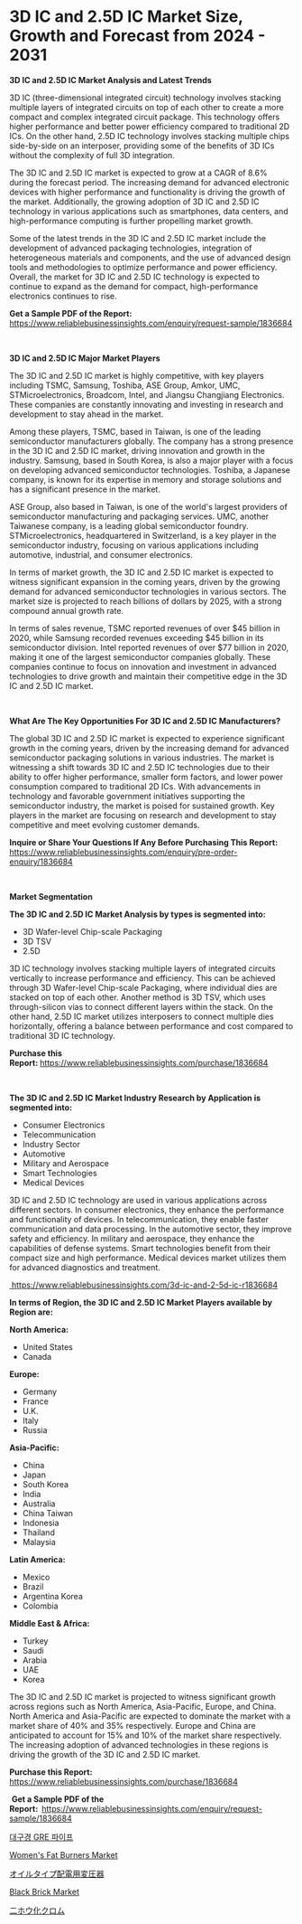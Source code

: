 <p><h1>3D IC and 2.5D IC Market Size, Growth and Forecast from 2024 - 2031</h1></p><p><strong>3D IC and 2.5D IC Market Analysis and Latest Trends</strong></p>
<p><p>3D IC (three-dimensional integrated circuit) technology involves stacking multiple layers of integrated circuits on top of each other to create a more compact and complex integrated circuit package. This technology offers higher performance and better power efficiency compared to traditional 2D ICs. On the other hand, 2.5D IC technology involves stacking multiple chips side-by-side on an interposer, providing some of the benefits of 3D ICs without the complexity of full 3D integration.</p><p>The 3D IC and 2.5D IC market is expected to grow at a CAGR of 8.6% during the forecast period. The increasing demand for advanced electronic devices with higher performance and functionality is driving the growth of the market. Additionally, the growing adoption of 3D IC and 2.5D IC technology in various applications such as smartphones, data centers, and high-performance computing is further propelling market growth.</p><p>Some of the latest trends in the 3D IC and 2.5D IC market include the development of advanced packaging technologies, integration of heterogeneous materials and components, and the use of advanced design tools and methodologies to optimize performance and power efficiency. Overall, the market for 3D IC and 2.5D IC technology is expected to continue to expand as the demand for compact, high-performance electronics continues to rise.</p></p>
<p><strong>Get a Sample PDF of the Report:&nbsp;</strong> <a href="https://www.reliablebusinessinsights.com/enquiry/request-sample/1836684">https://www.reliablebusinessinsights.com/enquiry/request-sample/1836684</a></p>
<p>&nbsp;</p>
<p><strong>3D IC and 2.5D IC Major Market Players</strong></p>
<p><p>The 3D IC and 2.5D IC market is highly competitive, with key players including TSMC, Samsung, Toshiba, ASE Group, Amkor, UMC, STMicroelectronics, Broadcom, Intel, and Jiangsu Changjiang Electronics. These companies are constantly innovating and investing in research and development to stay ahead in the market.</p><p>Among these players, TSMC, based in Taiwan, is one of the leading semiconductor manufacturers globally. The company has a strong presence in the 3D IC and 2.5D IC market, driving innovation and growth in the industry. Samsung, based in South Korea, is also a major player with a focus on developing advanced semiconductor technologies. Toshiba, a Japanese company, is known for its expertise in memory and storage solutions and has a significant presence in the market.</p><p>ASE Group, also based in Taiwan, is one of the world's largest providers of semiconductor manufacturing and packaging services. UMC, another Taiwanese company, is a leading global semiconductor foundry. STMicroelectronics, headquartered in Switzerland, is a key player in the semiconductor industry, focusing on various applications including automotive, industrial, and consumer electronics.</p><p>In terms of market growth, the 3D IC and 2.5D IC market is expected to witness significant expansion in the coming years, driven by the growing demand for advanced semiconductor technologies in various sectors. The market size is projected to reach billions of dollars by 2025, with a strong compound annual growth rate.</p><p>In terms of sales revenue, TSMC reported revenues of over $45 billion in 2020, while Samsung recorded revenues exceeding $45 billion in its semiconductor division. Intel reported revenues of over $77 billion in 2020, making it one of the largest semiconductor companies globally. These companies continue to focus on innovation and investment in advanced technologies to drive growth and maintain their competitive edge in the 3D IC and 2.5D IC market.</p></p>
<p>&nbsp;</p>
<p><strong>What Are The Key Opportunities For 3D IC and 2.5D IC Manufacturers?</strong></p>
<p><p>The global 3D IC and 2.5D IC market is expected to experience significant growth in the coming years, driven by the increasing demand for advanced semiconductor packaging solutions in various industries. The market is witnessing a shift towards 3D IC and 2.5D IC technologies due to their ability to offer higher performance, smaller form factors, and lower power consumption compared to traditional 2D ICs. With advancements in technology and favorable government initiatives supporting the semiconductor industry, the market is poised for sustained growth. Key players in the market are focusing on research and development to stay competitive and meet evolving customer demands.</p></p>
<p><strong>Inquire or Share Your Questions If Any Before Purchasing This Report:</strong> <a href="https://www.reliablebusinessinsights.com/enquiry/pre-order-enquiry/1836684">https://www.reliablebusinessinsights.com/enquiry/pre-order-enquiry/1836684</a></p>
<p>&nbsp;</p>
<p><strong>Market Segmentation</strong></p>
<p><strong>The 3D IC and 2.5D IC Market Analysis by types is segmented into:</strong></p>
<p><ul><li>3D Wafer-level Chip-scale Packaging</li><li>3D TSV</li><li>2.5D</li></ul></p>
<p><p>3D IC technology involves stacking multiple layers of integrated circuits vertically to increase performance and efficiency. This can be achieved through 3D Wafer-level Chip-scale Packaging, where individual dies are stacked on top of each other. Another method is 3D TSV, which uses through-silicon vias to connect different layers within the stack. On the other hand, 2.5D IC market utilizes interposers to connect multiple dies horizontally, offering a balance between performance and cost compared to traditional 3D IC technology.</p></p>
<p><strong>Purchase this Report:&nbsp;</strong><a href="https://www.reliablebusinessinsights.com/purchase/1836684">https://www.reliablebusinessinsights.com/purchase/1836684</a></p>
<p>&nbsp;</p>
<p><strong>The 3D IC and 2.5D IC Market Industry Research by Application is segmented into:</strong></p>
<p><ul><li>Consumer Electronics</li><li>Telecommunication</li><li>Industry Sector</li><li>Automotive</li><li>Military and Aerospace</li><li>Smart Technologies</li><li>Medical Devices</li></ul></p>
<p><p>3D IC and 2.5D IC technology are used in various applications across different sectors. In consumer electronics, they enhance the performance and functionality of devices. In telecommunication, they enable faster communication and data processing. In the automotive sector, they improve safety and efficiency. In military and aerospace, they enhance the capabilities of defense systems. Smart technologies benefit from their compact size and high performance. Medical devices market utilizes them for advanced diagnostics and treatment.</p></p>
<p><a href="https://www.reliablebusinessinsights.com/3d-ic-and-2-5d-ic-r1836684">&nbsp;https://www.reliablebusinessinsights.com/3d-ic-and-2-5d-ic-r1836684</a></p>
<p><strong>In terms of Region, the 3D IC and 2.5D IC Market Players available by Region are:</strong></p>
<p>
    <p> <strong> North America: </strong>
        <ul>
            <li>United States</li>
            <li>Canada</li>
        </ul>
        </p> 
    <p> <strong> Europe: </strong>
        <ul>
            <li>Germany</li>
            <li>France</li>
            <li>U.K.</li>
            <li>Italy</li>
            <li>Russia</li>
        </ul>
        </p> 
    <p> <strong> Asia-Pacific: </strong>
        <ul>
            <li>China</li>
            <li>Japan</li>
            <li>South Korea</li>
            <li>India</li>
            <li>Australia</li>
            <li>China Taiwan</li>
            <li>Indonesia</li>
            <li>Thailand</li>
            <li>Malaysia</li>
        </ul>
        </p> 
    <p> <strong> Latin America: </strong>
        <ul>
            <li>Mexico</li>
            <li>Brazil</li>
            <li>Argentina Korea</li>
            <li>Colombia</li>
        </ul>
        </p> 
    <p> <strong> Middle East & Africa: </strong>
        <ul>
            <li>Turkey</li>
            <li>Saudi</li>
            <li>Arabia</li>
            <li>UAE</li>
            <li>Korea</li>
        </ul>
    </p>
    </p>
<p><p>The 3D IC and 2.5D IC market is projected to witness significant growth across regions such as North America, Asia-Pacific, Europe, and China. North America and Asia-Pacific are expected to dominate the market with a market share of 40% and 35% respectively. Europe and China are anticipated to account for 15% and 10% of the market share respectively. The increasing adoption of advanced technologies in these regions is driving the growth of the 3D IC and 2.5D IC market.</p></p>
<p><strong>Purchase this Report: </strong><a href="https://www.reliablebusinessinsights.com/purchase/1836684">https://www.reliablebusinessinsights.com/purchase/1836684</a></p>
<p>&nbsp;<strong>Get a Sample PDF of the Report:&nbsp;&nbsp;</strong><a href="https://www.reliablebusinessinsights.com/enquiry/request-sample/1836684">https://www.reliablebusinessinsights.com/enquiry/request-sample/1836684</a></p>
<p><strong></strong></p>
<p><p><a href="https://github.com/gambitz1998/Market-Research-Report-List-1/blob/main/5762806101047.md">대구경 GRE 파이프</a></p><p><a href="https://github.com/jnzzvtbl92/Market-Research-Report-List-1/blob/main/womens-fat-burners-market.md">Women's Fat Burners Market</a></p><p><a href="https://medium.com/@darieenson678546/%E6%B2%B9%E7%A8%AE%E9%85%8D%E9%9B%BB%E5%A4%89%E5%9C%A7%E5%99%A8%E5%B8%82%E5%A0%B4%E3%83%A1%E3%83%88%E3%83%AA%E3%83%83%E3%82%AF%E3%82%B9%E3%81%AE%E8%A7%A3%E8%AA%AD-%E5%B8%82%E5%A0%B4%E3%82%B7%E3%82%A7%E3%82%A2-%E3%83%88%E3%83%AC%E3%83%B3%E3%83%89-%E6%88%90%E9%95%B7%E3%83%91%E3%82%BF%E3%83%BC%E3%83%B3-30c5cd3c9ea5">オイルタイプ配電用変圧器</a></p><p><a href="https://www.linkedin.com/pulse/black-brick-market-forecasts-trends-impact-analysis-2024-gd7yf">Black Brick Market</a></p><p><a href="https://github.com/NikitaBruen/Market-Research-Report-List-1/blob/main/5698498122202.md">二ホウ化クロム</a></p></p>